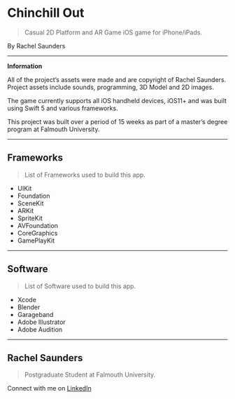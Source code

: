 # Chinchill Out

> Casual 2D Platform and AR Game iOS game for iPhone/iPads.

By Rachel Saunders

---
**Information**

All of the project’s assets were made and are copyright of Rachel Saunders. Project assets include sounds, programming, 3D Model and 2D images. 

The game currently supports all iOS handheld devices, iOS11+ and was built using Swift 5 and various frameworks.

This project was built over a period of 15 weeks as part of a master’s degree program at Falmouth University. 

---
## Frameworks

> List of Frameworks used to build this app.

- UIKit
- Foundation
- SceneKit
- ARKit
- SpriteKit
- AVFoundation
- CoreGraphics
- GamePlayKit

---
## Software

> List of Software used to build this app.

- Xcode
- Blender
- Garageband
- Adobe Illustrator
- Adobe Audition

---
## Rachel Saunders

> Postgraduate Student at Falmouth University.

Connect with me on <a href="https://www.linkedin.com/in/rachel-saunders-170543194/" target="_blank">LinkedIn</a>

